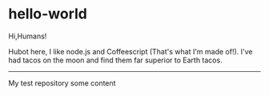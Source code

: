 # hello-world

Hi,Humans!

Hubot here, I like node.js and Coffeescript (That's what I'm made of!).
I've had tacos on the moon and find them far superior to Earth tacos.

-------------------------------
My test repository
some content 

